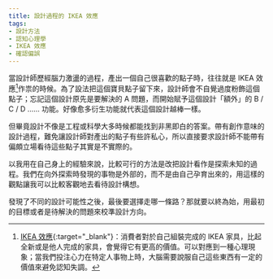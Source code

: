 ```yaml
---
title: 設計過程的 IKEA 效應
tags:
- 設計方法
- 認知心理學
- IKEA 效應
- 確認偏誤 
---
```


當設計師歷經腦力激盪的過程，產出一個自己很喜歡的點子時，往往就是 IKEA 效應[^1]作祟的時候。為了設法把這個寶貝點子留下來，設計師會不自覺過度粉飾這個點子；忘記這個設計原先是要解決的 A 問題，而開始賦予這個設計「額外」的 B / C / D ...... 功能。好像愈多衍生功能就代表這個設計越棒一樣。

但畢竟設計不像是工程或科學大多時候都能找到非黑即白的答案。帶有創作意味的設計過程，難免讓設計師對產出的點子有些許私心，所以直接要求設計師不能帶有偏頗立場看待這些點子其實是不實際的。

以我用在自己身上的經驗來說，比較可行的方法是改把設計看作是探索未知的過程。我們在向外探索時發現的事物是外部的，而不是由自己孕育出來的，用這樣的觀點讓我可以比較客觀地去看待設計構想。

發現了不同的設計可能性之後，最後要選擇走哪一條路？那就要以終為始，用最初的目標或者是待解決的問題來校準設計方向。

[^1]: [IKEA 效應](https://zh.wikipedia.org/zh-tw/%E5%AE%9C%E5%AE%B6%E6%95%88%E6%87%89){:target="_blank"}：消費者對於自己組裝完成的 IKEA 家具，比起全新或是他人完成的家具，會覺得它有更高的價值。可以對應到一種心理現象；當我們投注心力在特定人事物上時，大腦需要說服自己這些東西有一定的價值來避免認知失調。